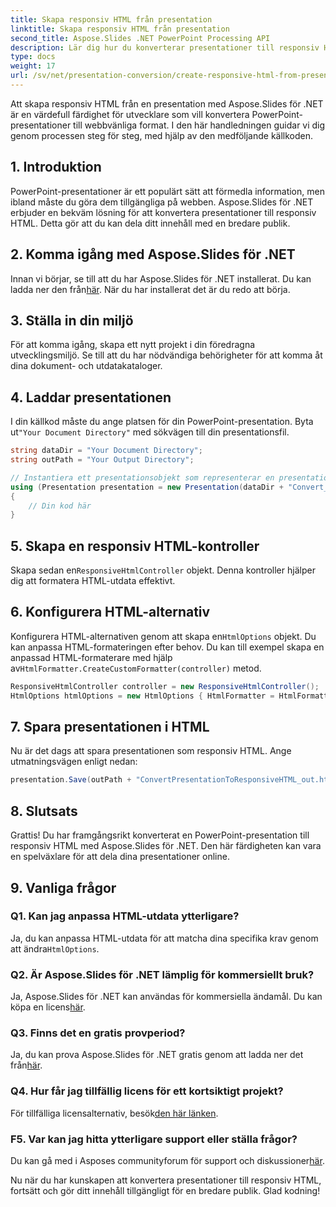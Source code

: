 ```yaml
---
title: Skapa responsiv HTML från presentation
linktitle: Skapa responsiv HTML från presentation
second_title: Aspose.Slides .NET PowerPoint Processing API
description: Lär dig hur du konverterar presentationer till responsiv HTML med Aspose.Slides för .NET. Skapa engagerande innehåll som anpassas sömlöst på olika enheter.
type: docs
weight: 17
url: /sv/net/presentation-conversion/create-responsive-html-from-presentation/
---
```


Att skapa responsiv HTML från en presentation med Aspose.Slides för .NET är en värdefull färdighet för utvecklare som vill konvertera PowerPoint-presentationer till webbvänliga format. I den här handledningen guidar vi dig genom processen steg för steg, med hjälp av den medföljande källkoden.

## 1. Introduktion

PowerPoint-presentationer är ett populärt sätt att förmedla information, men ibland måste du göra dem tillgängliga på webben. Aspose.Slides för .NET erbjuder en bekväm lösning för att konvertera presentationer till responsiv HTML. Detta gör att du kan dela ditt innehåll med en bredare publik.

## 2. Komma igång med Aspose.Slides för .NET

 Innan vi börjar, se till att du har Aspose.Slides för .NET installerat. Du kan ladda ner den från[här](https://releases.aspose.com/slides/net/). När du har installerat det är du redo att börja.

## 3. Ställa in din miljö

För att komma igång, skapa ett nytt projekt i din föredragna utvecklingsmiljö. Se till att du har nödvändiga behörigheter för att komma åt dina dokument- och utdatakataloger.

## 4. Laddar presentationen

 I din källkod måste du ange platsen för din PowerPoint-presentation. Byta ut`"Your Document Directory"` med sökvägen till din presentationsfil.

```csharp
string dataDir = "Your Document Directory";
string outPath = "Your Output Directory";

// Instantiera ett presentationsobjekt som representerar en presentationsfil
using (Presentation presentation = new Presentation(dataDir + "Convert_HTML.pptx"))
{
    // Din kod här
}
```

## 5. Skapa en responsiv HTML-kontroller

 Skapa sedan en`ResponsiveHtmlController` objekt. Denna kontroller hjälper dig att formatera HTML-utdata effektivt.

## 6. Konfigurera HTML-alternativ

 Konfigurera HTML-alternativen genom att skapa en`HtmlOptions` objekt. Du kan anpassa HTML-formateringen efter behov. Du kan till exempel skapa en anpassad HTML-formaterare med hjälp av`HtmlFormatter.CreateCustomFormatter(controller)` metod.

```csharp
ResponsiveHtmlController controller = new ResponsiveHtmlController();
HtmlOptions htmlOptions = new HtmlOptions { HtmlFormatter = HtmlFormatter.CreateCustomFormatter(controller) };
```

## 7. Spara presentationen i HTML

Nu är det dags att spara presentationen som responsiv HTML. Ange utmatningsvägen enligt nedan:

```csharp
presentation.Save(outPath + "ConvertPresentationToResponsiveHTML_out.html", SaveFormat.Html, htmlOptions);
```

## 8. Slutsats

Grattis! Du har framgångsrikt konverterat en PowerPoint-presentation till responsiv HTML med Aspose.Slides för .NET. Den här färdigheten kan vara en spelväxlare för att dela dina presentationer online.

## 9. Vanliga frågor

### Q1. Kan jag anpassa HTML-utdata ytterligare?
 Ja, du kan anpassa HTML-utdata för att matcha dina specifika krav genom att ändra`HtmlOptions`.

### Q2. Är Aspose.Slides för .NET lämplig för kommersiellt bruk?
 Ja, Aspose.Slides för .NET kan användas för kommersiella ändamål. Du kan köpa en licens[här](https://purchase.aspose.com/buy).

### Q3. Finns det en gratis provperiod?
 Ja, du kan prova Aspose.Slides för .NET gratis genom att ladda ner det från[här](https://releases.aspose.com/).

### Q4. Hur får jag tillfällig licens för ett kortsiktigt projekt?
 För tillfälliga licensalternativ, besök[den här länken](https://purchase.aspose.com/temporary-license/).

### F5. Var kan jag hitta ytterligare support eller ställa frågor?
 Du kan gå med i Asposes communityforum för support och diskussioner[här](https://forum.aspose.com/).

Nu när du har kunskapen att konvertera presentationer till responsiv HTML, fortsätt och gör ditt innehåll tillgängligt för en bredare publik. Glad kodning!
